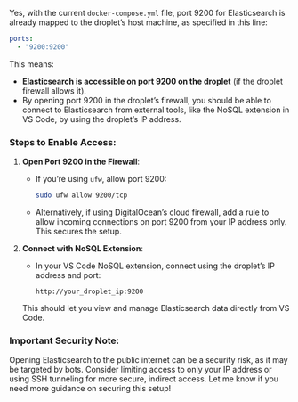 Yes, with the current `docker-compose.yml` file, port 9200 for Elasticsearch is already mapped to the droplet’s host machine, as specified in this line:

```yaml
ports:
  - "9200:9200"
```

This means:
- **Elasticsearch is accessible on port 9200 on the droplet** (if the droplet firewall allows it).
- By opening port 9200 in the droplet’s firewall, you should be able to connect to Elasticsearch from external tools, like the NoSQL extension in VS Code, by using the droplet’s IP address.

### Steps to Enable Access:
1. **Open Port 9200 in the Firewall**:
   - If you’re using `ufw`, allow port 9200:
     ```bash
     sudo ufw allow 9200/tcp
     ```
   - Alternatively, if using DigitalOcean’s cloud firewall, add a rule to allow incoming connections on port 9200 from your IP address only. This secures the setup.

2. **Connect with NoSQL Extension**:
   - In your VS Code NoSQL extension, connect using the droplet’s IP address and port:
     ```plaintext
     http://your_droplet_ip:9200
     ```
   This should let you view and manage Elasticsearch data directly from VS Code.

### **Important Security Note**:
Opening Elasticsearch to the public internet can be a security risk, as it may be targeted by bots. Consider limiting access to only your IP address or using SSH tunneling for more secure, indirect access. Let me know if you need more guidance on securing this setup!